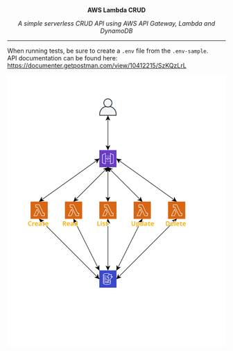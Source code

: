 **<p align=center>AWS Lambda CRUD</p>**
_<p align=center>A simple serverless CRUD API using AWS API Gateway, Lambda and DynamoDB</p>_

-------
When running tests, be sure to create a `.env` file from the `.env-sample`.<br />
API documentation can be found here: https://documenter.getpostman.com/view/10412215/SzKQzLrL

<div align=center><img src="./public/design-reference.svg"></div>
